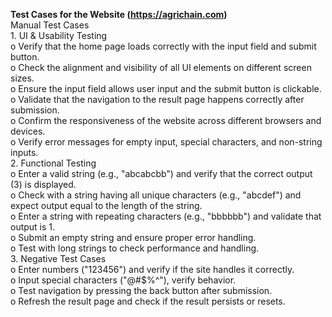 **Test Cases for the Website (https://agrichain.com)**
<br>Manual Test Cases
<br>1.	UI & Usability Testing
<br>o	Verify that the home page loads correctly with the input field and submit button.
<br>o	Check the alignment and visibility of all UI elements on different screen sizes.
<br>o	Ensure the input field allows user input and the submit button is clickable.
<br>o	Validate that the navigation to the result page happens correctly after submission.
<br>o	Confirm the responsiveness of the website across different browsers and devices.
<br>o	Verify error messages for empty input, special characters, and non-string inputs.
<br>2.	Functional Testing
<br>o	Enter a valid string (e.g., "abcabcbb") and verify that the correct output (3) is displayed.
<br>o	Check with a string having all unique characters (e.g., "abcdef") and expect output equal to the length of the string.
<br>o	Enter a string with repeating characters (e.g., "bbbbbb") and validate that output is 1.
<br>o	Submit an empty string and ensure proper error handling.
<br>o	Test with long strings to check performance and handling.
<br>3.	Negative Test Cases
<br>o	Enter numbers ("123456") and verify if the site handles it correctly.
<br>o	Input special characters ("@#$%^"), verify behavior.
<br>o	Test navigation by pressing the back button after submission.
<br>o	Refresh the result page and check if the result persists or resets.
